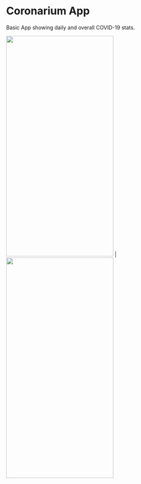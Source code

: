 # Coronarium App

Basic App showing daily and overall COVID-19 stats.

<img src="https://github.com/StachowiakLukasz/corona-project/blob/main/Main.jpg" width="288" height="592"> | <img src="https://github.com/StachowiakLukasz/corona-project/blob/main/Creators.jpg" width="288" height="592">
